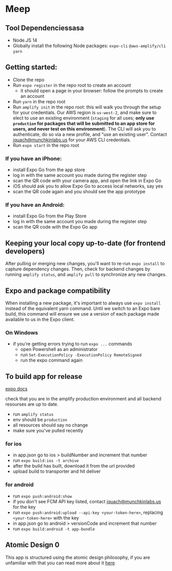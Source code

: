 # Meep

## Tool Dependenciessasa
- Node.JS 14
- Globally install the following Node packages: `expo-cli` `@aws-amplify/cli` `yarn`

## Getting started:
- Clone the repo
- Run `expo register` in the repo root to create an account
    - it should open a page in your browser: follow the prompts to create an account
- Run `yarn` in the repo root
- Run `amplify init` in the repo root: this will walk you through the setup for your credentials. Our AWS region is `us-west-2`, and make sure to elect to use an existing environment (`staging` for all uses; **only use `production` for packages that will be submitted to an app store for users, and never test on this environment**). The CLI will ask you to authenticate, do so via a new profile, and "use an existing user". Contact jquach@munchkinlabs.us for your AWS CLI credentials.
- Run `expo start` in the repo root

### If you have an iPhone:
- install Expo Go from the app store
- log in with the same account you made during the register step
- scan the QR code with your camera app, and open the link in Expo Go
- iOS should ask you to allow Expo Go to access local networks, say yes
- scan the QR code again and you should see the app prototype

### If you have an Android:
- install Expo Go from the Play Store
- log in with the same account you made during the register step
- scan the QR code with the Expo Go app

## Keeping your local copy up-to-date (for frontend developers)

After pulling or merging new changes, you'll want to re-run `expo install` to capture dependency changes. Then, check
for backend changes by running `amplify status`, and `amplify pull` to synchronize any new changes.

## Expo and package compatibility

When installing a new package, it's important to always use `expo install` instead of the equivalent yarn command. Until we switch to an Expo bare build, this command will ensure we use a version of each package made available to us in the Expo client.

### On Windows
- if you're getting errors trying to run `expo ...` commands
    - open Powershell as an administrator
    - run `Set-ExecutionPolicy -ExecutionPolicy RemoteSigned`
    - run the expo command again

## To build app for release
[expo docs](https://docs.expo.io/distribution/building-standalone-apps/)

check that you are in the amplify production environment and all backend resourses are up to date.
- run `amplify status`
- env should be `production`
- all resources should say no change
- make sure you've pulled recently

### for ios
- in app.json go to ios > buildNumber and increment that number
- run `expo build:ios -t archive`
- after the build has built, download it from the url provided
- upload build to transporter and hit deliver

### for android
- run `expo push:android:show`
- if you don't see FCM API key listed, contact jquach@munchkinlabs.us for the key
- run `expo push:android:upload --api-key <your-token-here>`, replacing `<your-token-here>` with the key
- in app.json go to android > versionCode and increment that number
- run `expo build:android -t app-bundle`

## Atomic Design 0

This app is structured using the atomic design philosophy, if you are unfamiliar with that you can read more about it [here](https://bradfrost.com/blog/post/atomic-web-design/)

